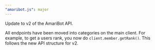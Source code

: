```yaml
---
"amaribot.js": major
---
```


Update to v2 of the AmariBot API.

All endpoints have been moved into categories on the main client. For example, to get a users rank, you now do `client.member.getRank()`. This follows the new API structure for v2.
